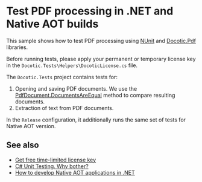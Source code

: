 # Test PDF processing in .NET and Native AOT builds

This sample shows how to test PDF processing using [NUnit](https://nunit.org/) and [Docotic.Pdf](https://bitmiracle.com/pdf-library/) libraries.

Before running tests, please apply your permanent or temporary license key in the `Docotic.Tests\Helpers\DocoticLicense.cs` file.

The `Docotic.Tests` project contains tests for:
1. Opening and saving PDF documents. We use the [PdfDocument.DocumentsAreEqual](https://api.docotic.com/pdfdocument-documentsareequal) method to compare resulting documents.
2. Extraction of text from PDF documents.

In the `Release` configuration, it additionally runs the same set of tests for Native AOT version.

## See also
* [Get free time-limited license key](https://bitmiracle.com/pdf-library/download)
* [C# Unit Testing. Why bother?](https://bitmiracle.com/pdf-library/howto/unit-testing)
* [How to develop Native AOT applications in .NET](https://bitmiracle.com/pdf-library/howto/native-aot)